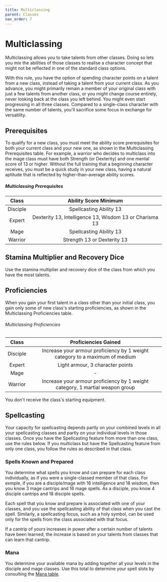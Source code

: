 ```yaml
---
title: Multiclassing
parent: Classes
nav_order: 7
---
```


# Multiclassing
Multiclassing allows you to take talents from other classes. Doing so lets you mix the abilities of those classes to realise a character concept that might not be reflected in one of the standard class options.

With this rule, you have the option of spending character points on a talent from a new class, instead of taking a talent from your current class. As you advance, you might primarily remain a member of your original class with just a few talents from another class, or you might change course entirely, never looking back at the class you left behind. You might even start progressing in all three classes. Compared to a single-class character with the same number of talents, you'll sacrifice some focus in exchange for versatility.

## Prerequisites
To qualify for a new class, you must meet the ability score prerequisites for both your current class and your new one, as shown in the Multiclassing Prerequisites table. For example, a warrior who decides to multiclass into the mage class must have both Strength (or Dexterity) and one mental score of 13 or higher. Without the full training that a beginning character receives, you must be a quick study in your new class, having a natural aptitude that is reflected by higher-than-average ability scores.

##### Multiclassing Prerequisites

| Class | Ability Score Minimum |
|:-----:|:---------------------:|
| Disciple | Spellcasting Ability 13 |
| Expert | Dexterity 13, Intelligence 13, Wisdom 13 or Charisma 13 |
| Mage | Spellcasting Ability 13 |
| Warrior |  Strength 13 or Dexterity 13 |

## Stamina Multiplier and Recovery Dice
Use the stamina multiplier and recovery dice of the class from which you have the most talents.

## Proficiencies
When you gain your first talent in a class other than your initial class, you gain only some of new class's starting proficiencies, as shown in the Multiclassing Proficiencies table.

###### Multiclassing Proficiencies

| Class | Proficiencies Gained |
|:-----:|:--------------------:|
| Disciple | Increase your armour proficiency by 1 weight category to a maximum of medium |
| Expert | Light armour, 3 character points |
| Mage | - |
| Warrior | Increase your armour proficiency by 1 weight category, 1 martial weapon group |

You don't receive the class's starting equipment.

## Spellcasting
Your capacity for spellcasting depends partly on your combined levels in all your spellcasting classes and partly on your individual levels in those classes. Once you have the Spellcasting feature from more than one class, use the rules below. If you multiclass but have the Spellcasting feature from only one class, you follow the rules as described in that class.

### Spells Known and Prepared
You determine what spells you know and can prepare for each class individually, as if you were a single-classed member of that class. For exmple, if you are a disciple/mage with 16 intelligence and 18 wisdom, then you know 3 mage cantrips and 16 mage spells. As a disciple, you know 4 disciple cantrips and 18 disciple spells.

Each spell that you know and prepare is associated with one of your classes, and you use the spellcasting ability of that class when you cast the spell. Similarly, a spellcasting focus, such as a holy symbol, can be used only for the spells from the class associated with that focus.

If a cantrip of yours increases in power after a certain number of talents have been learned, the increase is based on your talents from classes that can learn that cantrip.

### Mana
You determine your available mana by adding together all your levels in the disciple and mage classes. Use this total to determine your spell slots by consulting the [Mana table](https://stormchaserroleplaying.com/stormchaserRPG/Spellcasting/WhatisaSpell/Mana/#mana-1).
